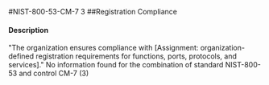 #NIST-800-53-CM-7 3
##Registration Compliance
#### Description
"The organization ensures compliance with [Assignment: organization-defined registration requirements for functions, ports, protocols, and services]."
No information found for the combination of standard NIST-800-53 and control CM-7 (3)
